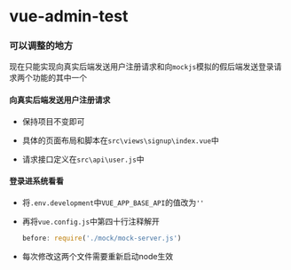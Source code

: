 # vue-admin-test
### 可以调整的地方

现在只能实现向真实后端发送用户注册请求和向`mockjs`模拟的假后端发送登录请求两个功能的其中一个

#### 向真实后端发送用户注册请求

- 保持项目不变即可

- 具体的页面布局和脚本在`src\views\signup\index.vue`中

- 请求接口定义在`src\api\user.js`中

#### 登录进系统看看

- 将`.env.development`中`VUE_APP_BASE_API`的值改为`''`

- 再将`vue.config.js`中第四十行注释解开

  ~~~js
  before: require('./mock/mock-server.js')
  ~~~

- 每次修改这两个文件需要重新启动node生效

